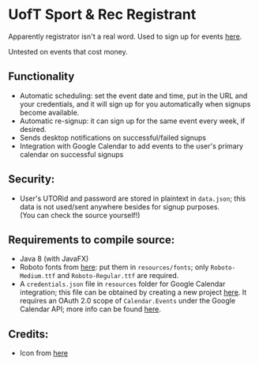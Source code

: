 # UofT Sport & Rec Registrant

Apparently registrator isn't a real word. Used to sign up for events [here](https://recreation.utoronto.ca/Program/GetProducts).

Untested on events that cost money.

## Functionality

- Automatic scheduling: set the event date and time, put in the URL and your credentials, and it will sign up for you automatically when signups become available.
- Automatic re-signup: it can sign up for the same event every week, if desired.
- Sends desktop notifications on successful/failed signups
- Integration with Google Calendar to add events to the user's primary calendar on successful signups

## Security:

- User's UTORid and password are stored in plaintext in `data.json`; this data is not used/sent anywhere besides for signup purposes.  
(You can check the source yourself!)

## Requirements to compile source:

- Java 8 (with JavaFX)
- Roboto fonts from [here](https://fonts.google.com/specimen/Roboto): put them in `resources/fonts`; only `Roboto-Medium.ttf` and `Roboto-Regular.ttf` are required.
- A `credentials.json` file in `resources` folder for Google Calendar integration; this file can be obtained by creating a new project [here](https://console.cloud.google.com/). It requires an OAuth 2.0 scope of `Calendar.Events` under the Google Calendar API; more info can be found [here](https://developers.google.com/calendar/api/guides/auth).

## Credits:

- Icon from [here](https://icon-icons.com/icon/alpha-t-circle/138951)
